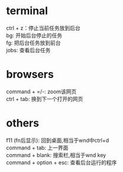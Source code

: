 # terminal  
ctrl + z：停止当前任务放到后台  
bg: 开始后台停止的任务  
fg: 把后台任务放到前台  
jobs: 查看后台任务  

# browsers 
command + =/-: zoom该网页  
ctrl + tab: 换到下一个打开的网页  


# others  
f11 (fn后显示): 回到桌面,相当于wnd中ctrl+d  
command + tab: 上一界面  
command + blank: 搜索栏,相当于wnd key  
command + option + esc: 查看后台运行的程序
